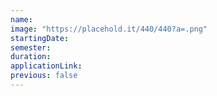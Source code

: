 ```yaml
---
name:
image: "https://placehold.it/440/440?a=.png"
startingDate:
semester:
duration:
applicationLink:
previous: false
---
```

